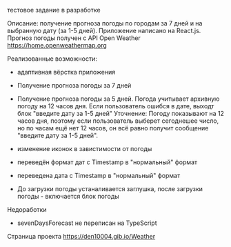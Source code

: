 тестовое задание
в разработке

Описание: получение прогноза погоды по городам за 7 дней и на выбранную дату (за 1-5 дней).
Приложение написано на React.js. Прогноз погоды получен с API Open Weather https://home.openweathermap.org

Реализованные возможности:
- адаптивная вёрстка приложения
- Получение прогноза погоды за 7 дней
- Получение прогноза погоды за 5 дней. Погода учитывает архивную погоду на 12 часов дня. Если пользователь ошибся в дате, выходт блок "введите дату за 1-5 дней" Уточнение: Погоду      показывают на 12 часов дня, поэтому если пользователь выберет сегоднешее число, но по часам ещё нет 12 часов, он всё равно получит сообщение "введите дату за 1-5 дней".

- изменение иконок в завистимости от погоды
- переведён формат дат с Timestamp в "нормальный" формат
- переведена дата с Timestamp в "нормальный" формат
- До загрузки погоды устаналивается заглушка, после загрузки погоды - включается блок погоды


Недоработки
- sevenDaysForecast не переписан на TypeScript

Страница проекта
https://den10004.gib.io/Weather
